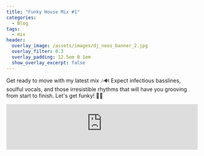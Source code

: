 ```yaml
---
title: "Funky House Mix #1"
categories:
  - Blog
tags:
  - mix
header:
  overlay_image: /assets/images/dj_neos_banner_2.jpg
  overlay_filter: 0.3
  overlay_padding: 12.5em 0 1em
  show_overlay_excerpt: false
---
```


Get ready to move with my latest mix 🎶🔊 Expect infectious basslines, soulful vocals, and those irresistible rhythms that will have you grooving from start to finish. Let's get funky! 🕺🪩

<iframe width="100%" height="120" src="https://player-widget.mixcloud.com/widget/iframe/?hide_cover=1&feed=%2Fn3os%2Ffunky-house-grooves%2F" frameborder="0" ></iframe>
